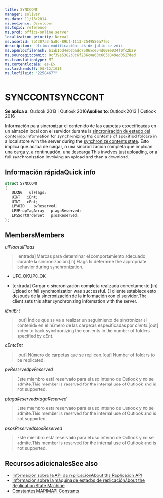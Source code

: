 ```yaml
---
title: SYNCCONT
manager: soliver
ms.date: 11/16/2014
ms.audience: Developer
ms.topic: reference
ms.prod: office-online-server
localization_priority: Normal
ms.assetid: 7b4307a3-5a8c-89bf-1113-2549556a7fe7
description: 'Última modificación: 23 de julio de 2011'
ms.openlocfilehash: b1ab1bd4eb6badc75065ce54d009e034f0fc2b29
ms.sourcegitcommit: 0cf39e5382b8c6f236c8a63c6036849ed3527ded
ms.translationtype: MT
ms.contentlocale: es-ES
ms.lasthandoff: 08/23/2018
ms.locfileid: "22584677"
---
```

# <a name="synccont"></a><span data-ttu-id="c82ab-103">SYNCCONT</span><span class="sxs-lookup"><span data-stu-id="c82ab-103">SYNCCONT</span></span>

<span data-ttu-id="c82ab-104">**Se aplica a**: Outlook 2013 | Outlook 2016</span><span class="sxs-lookup"><span data-stu-id="c82ab-104">**Applies to**: Outlook 2013 | Outlook 2016</span></span> 
  
<span data-ttu-id="c82ab-105">Información para sincronizar el contenido de las carpetas especificadas en un almacén local con el servidor durante la [sincronización de estado del contenido](synchronize-contents-state.md).</span><span class="sxs-lookup"><span data-stu-id="c82ab-105">Information for synchronizing the contents of specified folders in a local store with the server during the [synchronize contents state](synchronize-contents-state.md).</span></span> <span data-ttu-id="c82ab-106">Esto implica que acaba de cargar, o una sincronización completa que implican una carga y, a continuación, una descarga.</span><span class="sxs-lookup"><span data-stu-id="c82ab-106">This involves just uploading, or a full synchronization involving an upload and then a download.</span></span>
  
## <a name="quick-info"></a><span data-ttu-id="c82ab-107">Información rápida</span><span class="sxs-lookup"><span data-stu-id="c82ab-107">Quick info</span></span>

```cpp
struct SYNCCONT 
{ 
   ULONG   ulFlags; 
   UINT   iEnt; 
   UINT   cEnt; 
   LPVOID    pvReserved; 
   LPSPropTagArray   ptagaReserved; 
   LPSSortOrderSet   psosReserved; 
};
```

## <a name="members"></a><span data-ttu-id="c82ab-108">Members</span><span class="sxs-lookup"><span data-stu-id="c82ab-108">Members</span></span>

<span data-ttu-id="c82ab-109">_ulFlags_</span><span class="sxs-lookup"><span data-stu-id="c82ab-109">_ulFlags_</span></span>
  
> <span data-ttu-id="c82ab-110">[entrada] Marcas para determinar el comportamiento adecuado durante la sincronización.</span><span class="sxs-lookup"><span data-stu-id="c82ab-110">[in] Flags to determine the appropriate behavior during synchronization.</span></span>
    
  - <span data-ttu-id="c82ab-111">UPC_OK</span><span class="sxs-lookup"><span data-stu-id="c82ab-111">UPC_OK</span></span>
    
  - <span data-ttu-id="c82ab-112">[entrada] Cargar o sincronización completa realizada correctamente.</span><span class="sxs-lookup"><span data-stu-id="c82ab-112">[in] Upload or full synchronization was successful.</span></span> <span data-ttu-id="c82ab-113">El cliente establece esto después de la sincronización de la información con el servidor.</span><span class="sxs-lookup"><span data-stu-id="c82ab-113">The client sets this after synchronizing information with the server.</span></span>
    
<span data-ttu-id="c82ab-114">_iEnt_</span><span class="sxs-lookup"><span data-stu-id="c82ab-114">_iEnt_</span></span>
  
> <span data-ttu-id="c82ab-115">[out] Índice que se va a realizar un seguimiento de sincronizar el contenido en el número de las carpetas especificadas por _ciento_.</span><span class="sxs-lookup"><span data-stu-id="c82ab-115">[out] Index to track synchronizing the contents in the number of folders specified by  _cEnt_.</span></span>
    
<span data-ttu-id="c82ab-116">_cEnt_</span><span class="sxs-lookup"><span data-stu-id="c82ab-116">_cEnt_</span></span>
  
> <span data-ttu-id="c82ab-117">[out] Número de carpetas que se replican.</span><span class="sxs-lookup"><span data-stu-id="c82ab-117">[out] Number of folders to be replicated.</span></span>
    
<span data-ttu-id="c82ab-118">_pvReserved_</span><span class="sxs-lookup"><span data-stu-id="c82ab-118">_pvReserved_</span></span>
  
> <span data-ttu-id="c82ab-119">Este miembro está reservado para el uso interno de Outlook y no se admite.</span><span class="sxs-lookup"><span data-stu-id="c82ab-119">This member is reserved for the internal use of Outlook and is not supported.</span></span> 
    
<span data-ttu-id="c82ab-120">_ptagaReserved_</span><span class="sxs-lookup"><span data-stu-id="c82ab-120">_ptagaReserved_</span></span>
  
> <span data-ttu-id="c82ab-121">Este miembro está reservado para el uso interno de Outlook y no se admite.</span><span class="sxs-lookup"><span data-stu-id="c82ab-121">This member is reserved for the internal use of Outlook and is not supported.</span></span> 
    
<span data-ttu-id="c82ab-122">_psosReserved_</span><span class="sxs-lookup"><span data-stu-id="c82ab-122">_psosReserved_</span></span>
  
> <span data-ttu-id="c82ab-123">Este miembro está reservado para el uso interno de Outlook y no se admite.</span><span class="sxs-lookup"><span data-stu-id="c82ab-123">This member is reserved for the internal use of Outlook and is not supported.</span></span> 
    
## <a name="see-also"></a><span data-ttu-id="c82ab-124">Recursos adicionales</span><span class="sxs-lookup"><span data-stu-id="c82ab-124">See also</span></span>

- [<span data-ttu-id="c82ab-125">Información sobre la API de replicación</span><span class="sxs-lookup"><span data-stu-id="c82ab-125">About the Replication API</span></span>](about-the-replication-api.md)
- [<span data-ttu-id="c82ab-126">Información sobre la máquina de estados de replicación</span><span class="sxs-lookup"><span data-stu-id="c82ab-126">About the Replication State Machine</span></span>](about-the-replication-state-machine.md)
- [<span data-ttu-id="c82ab-127">Constantes MAPI</span><span class="sxs-lookup"><span data-stu-id="c82ab-127">MAPI Constants</span></span>](mapi-constants.md)

